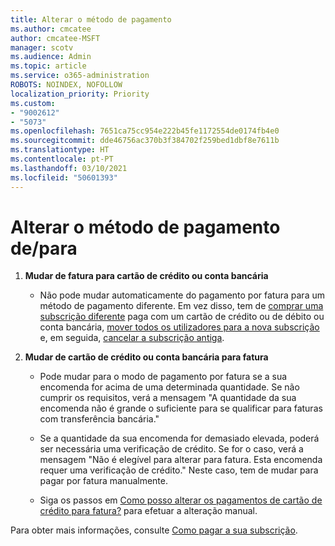 ```yaml
---
title: Alterar o método de pagamento
ms.author: cmcatee
author: cmcatee-MSFT
manager: scotv
ms.audience: Admin
ms.topic: article
ms.service: o365-administration
ROBOTS: NOINDEX, NOFOLLOW
localization_priority: Priority
ms.custom:
- "9002612"
- "5073"
ms.openlocfilehash: 7651ca75cc954e222b45fe1172554de0174fb4e0
ms.sourcegitcommit: dde46756ac370b3f384702f259bed1dbf8e7611b
ms.translationtype: HT
ms.contentlocale: pt-PT
ms.lasthandoff: 03/10/2021
ms.locfileid: "50601393"
---
```

# <a name="change-payment-method-fromto"></a>Alterar o método de pagamento de/para

1. **Mudar de fatura para cartão de crédito ou conta bancária**

    - Não pode mudar automaticamente do pagamento por fatura para um método de pagamento diferente. Em vez disso, tem de [comprar uma subscrição diferente](https://docs.microsoft.com/microsoft-365/commerce/try-or-buy-microsoft-365#buy-a-different-subscription) paga com um cartão de crédito ou de débito ou conta bancária, [mover todos os utilizadores para a nova subscrição](https://docs.microsoft.com/microsoft-365/commerce/subscriptions/move-users-different-subscription) e, em seguida, [cancelar a subscrição antiga](https://docs.microsoft.com/microsoft-365/commerce/subscriptions/cancel-your-subscription).

2. **Mudar de cartão de crédito ou conta bancária para fatura**

    - Pode mudar para o modo de pagamento por fatura se a sua encomenda for acima de uma determinada quantidade. Se não cumprir os requisitos, verá a mensagem "A quantidade da sua encomenda não é grande o suficiente para se qualificar para faturas com transferência bancária."

    - Se a quantidade da sua encomenda for demasiado elevada, poderá ser necessária uma verificação de crédito. Se for o caso, verá a mensagem "Não é elegível para alterar para fatura. Esta encomenda requer uma verificação de crédito." Neste caso, tem de mudar para pagar por fatura manualmente.

    - Siga os passos em [Como posso alterar os pagamentos de cartão de crédito para fatura?](how-do-i-change-from-credit-card-payments-to-invoice.md) para efetuar a alteração manual.

Para obter mais informações, consulte [Como pagar a sua subscrição](https://docs.microsoft.com/microsoft-365/commerce/billing-and-payments/pay-for-your-subscription).
